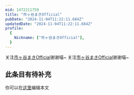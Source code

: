 ```yaml
---
mid: 1472211759
title: "市ヶ谷まきOfficial"
pubDate: "2024-11-04T11:22:11.684Z"
updatedDate: "2024-11-04T11:22:11.684Z"
profile:
  {
    Nickname: ["市ヶ谷まきOfficial"],
  }
---
```


关注[市ヶ谷まきOfficial](https://space.bilibili.com/1472211759)谢谢喵~ 关注[市ヶ谷まきOfficial](https://space.bilibili.com/1472211759)谢谢喵~

## 此条目有待补充
你可以在[这里](https://github.com/Yuhanawa/VTuber.ICU/edit/master/src/content/v/市ヶ谷まきOfficial/index.md)编辑本文
